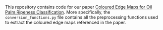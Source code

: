 This repository contains code for our paper [Coloured Edge Maps for Oil Palm Ripeness Classification](https://www.bmvc2021-virtualconference.com/assets/papers/0946.pdf).
More specifically, the `conversion_functions.py` file contains all the preprocessing functions used to extract the coloured edge maps referenced in the paper.

